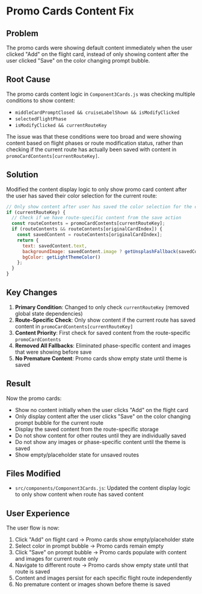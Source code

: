 # Promo Cards Content Fix

## Problem
The promo cards were showing default content immediately when the user clicked "Add" on the flight card, instead of only showing content after the user clicked "Save" on the color changing prompt bubble.

## Root Cause
The promo cards content logic in `Component3Cards.js` was checking multiple conditions to show content:
- `middleCardPromptClosed && cruiseLabelShown && isModifyClicked`
- `selectedFlightPhase`
- `isModifyClicked && currentRouteKey`

The issue was that these conditions were too broad and were showing content based on flight phases or route modification status, rather than checking if the current route has actually been saved with content in `promoCardContents[currentRouteKey]`.

## Solution
Modified the content display logic to only show promo card content after the user has saved their color selection for the current route:

```javascript
// Only show content after user has saved the color selection for the current route
if (currentRouteKey) {
  // Check if we have route-specific content from the save action
  const routeContents = promoCardContents[currentRouteKey];
  if (routeContents && routeContents[originalCardIndex]) {
    const savedContent = routeContents[originalCardIndex];
    return {
      text: savedContent.text,
      backgroundImage: savedContent.image ? getUnsplashFallback(savedContent.image) : null,
      bgColor: getLightThemeColor()
    };
  }
}
```

## Key Changes
1. **Primary Condition**: Changed to only check `currentRouteKey` (removed global state dependencies)
2. **Route-Specific Check**: Only show content if the current route has saved content in `promoCardContents[currentRouteKey]`
3. **Content Priority**: First check for saved content from the route-specific `promoCardContents`
4. **Removed All Fallbacks**: Eliminated phase-specific content and images that were showing before save
5. **No Premature Content**: Promo cards show empty state until theme is saved

## Result
Now the promo cards:
- Show no content initially when the user clicks "Add" on the flight card
- Only display content after the user clicks "Save" on the color changing prompt bubble for the current route
- Display the saved content from the route-specific storage
- Do not show content for other routes until they are individually saved
- Do not show any images or phase-specific content until the theme is saved
- Show empty/placeholder state for unsaved routes

## Files Modified
- `src/components/Component3Cards.js`: Updated the content display logic to only show content when route has saved content

## User Experience
The user flow is now:
1. Click "Add" on flight card → Promo cards show empty/placeholder state
2. Select color in prompt bubble → Promo cards remain empty
3. Click "Save" on prompt bubble → Promo cards populate with content and images for current route only
4. Navigate to different route → Promo cards show empty state until that route is saved
5. Content and images persist for each specific flight route independently
6. No premature content or images shown before theme is saved
